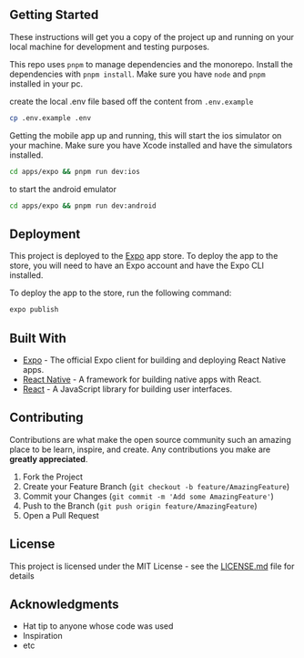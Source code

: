 ## Getting Started

These instructions will get you a copy of the project up and running on your local machine for development and testing purposes.

This repo uses `pnpm` to manage dependencies and the monorepo.
Install the dependencies with `pnpm install`. Make sure you have `node` and `pnpm` installed in your pc.

create the local .env file based off the content from `.env.example`
```bash
cp .env.example .env
```

Getting the mobile app up and running, this will start the ios simulator on your machine. Make sure you have Xcode installed and have the simulators installed.
```bash
cd apps/expo && pnpm run dev:ios
```
to start the android emulator
```bash
cd apps/expo && pnpm run dev:android
```

## Deployment

This project is deployed to the [Expo](https://expo.io/) app store. To deploy the app to the store, you will need to have an Expo account and have the Expo CLI installed.

To deploy the app to the store, run the following command:

```bash
expo publish
```

## Built With

* [Expo](https://expo.io/) - The official Expo client for building and deploying React Native apps.
* [React Native](https://reactnative.dev/) - A framework for building native apps with React.
* [React](https://reactjs.org/) - A JavaScript library for building user interfaces.

## Contributing

Contributions are what make the open source community such an amazing place to be learn, inspire, and create. Any contributions you make are **greatly appreciated**.

1. Fork the Project
2. Create your Feature Branch (`git checkout -b feature/AmazingFeature`)
3. Commit your Changes (`git commit -m 'Add some AmazingFeature'`)
4. Push to the Branch (`git push origin feature/AmazingFeature`)
5. Open a Pull Request

## License

This project is licensed under the MIT License - see the [LICENSE.md](LICENSE.md) file for details

## Acknowledgments

* Hat tip to anyone whose code was used
* Inspiration
* etc               